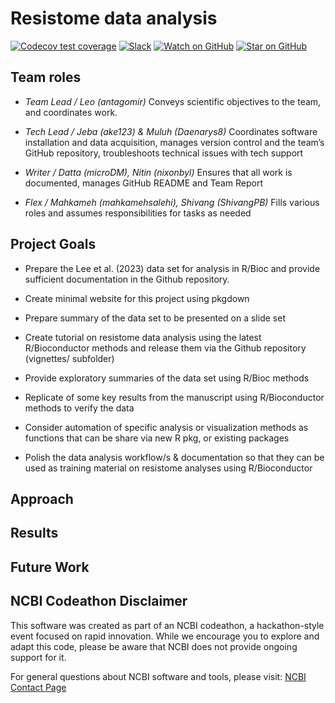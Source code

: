 
<!-- README.md is generated from README.Rmd. Please edit that file -->

# Resistome data analysis

<!-- badges: start -->

[![Codecov test
coverage](https://codecov.io/gh/NCBI-Codeathons/amr-2024-team-lahti/branch/main/graph/badge.svg)](https://codecov.io/gh/NCBI-Codeathons/amr-2024-team-lahti?branch=main)
[![Slack](https://img.shields.io/badge/Slack-Join-blue.svg?logo=slack)](https://ncbiamrcodeathon.slack.com/x-p7700037081187-7765806765012-7763213820995/archives/C07L5HA3UFR)
[![Watch on
GitHub](https://img.shields.io/github/watchers/NCBI-Codeathons/amr-2024-team-lahti.svg?style=social)](https://github.com/NCBI-Codeathons/amr-2024-team-lahti/watchers)
[![Star on
GitHub](https://img.shields.io/github/stars/NCBI-Codeathons/amr-2024-team-lahti.svg?style=social)](https://github.com/NCBI-Codeathons/amr-2024-team-lahti/stargazers)
<!-- badges: end -->

## Team roles

- *Team Lead / Leo (antagomir)* Conveys scientific objectives to the
  team, and coordinates work.

- *Tech Lead / Jeba (ake123) & Muluh (Daenarys8)* Coordinates software
  installation and data acquisition, manages version control and the
  team’s GitHub repository, troubleshoots technical issues with tech
  support

- *Writer / Datta (microDM), Nitin (nixonbyl)* Ensures that all work is
  documented, manages GitHub README and Team Report

- *Flex / Mahkameh (mahkamehsalehi), Shivang (ShivangPB)* Fills various
  roles and assumes responsibilities for tasks as needed

## Project Goals

- Prepare the Lee et al. (2023) data set for analysis in R/Bioc and
  provide sufficient documentation in the Github repository.

- Create minimal website for this project using pkgdown

- Prepare summary of the data set to be presented on a slide set

- Create tutorial on resistome data analysis using the latest
  R/Bioconductor methods and release them via the Github repository
  (vignettes/ subfolder)

- Provide exploratory summaries of the data set using R/Bioc methods

- Replicate of some key results from the manuscript using R/Bioconductor
  methods to verify the data

- Consider automation of specific analysis or visualization methods as
  functions that can be share via new R pkg, or existing packages

- Polish the data analysis workflow/s & documentation so that they can
  be used as training material on resistome analyses using
  R/Bioconductor

## Approach

## Results

## Future Work

## NCBI Codeathon Disclaimer

This software was created as part of an NCBI codeathon, a
hackathon-style event focused on rapid innovation. While we encourage
you to explore and adapt this code, please be aware that NCBI does not
provide ongoing support for it.

For general questions about NCBI software and tools, please visit: [NCBI
Contact Page](https://www.ncbi.nlm.nih.gov/home/about/contact/)

